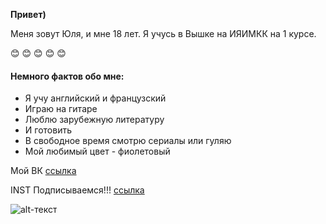 
**Привет)**

Меня зовут Юля, и мне 18 лет. Я учусь в Вышке на ИЯИМКК на 1 курсе.

:blush:
:blush:
:blush:
:blush:
:blush:

#### Немного фактов обо мне:
* Я учу английский и французский
* Играю на гитаре
* Люблю зарубежную литературу
* И готовить
* В свободное время смотрю сериалы или гуляю
* Мой любимый цвет - фиолетовый 

Мой ВК [ссылка](https://vk.com/ju_julia_ss)

INST Подписываемся!!! [ссылка](https://www.instagram.com/?hl=ru)

![alt-текст](https://pp.userapi.com/c824204/v824204409/61d63/uSFlKgPzQCQ.jpg)
